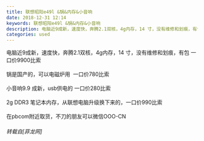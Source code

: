 ```yaml
---
title: 联想昭阳e49l &锅&内存&小音响
date: 2018-12-31 12:14
keywords: 联想昭阳e49l &锅&内存&小音响
description: 电脑近9成新，速度快，奔腾2.1双核，4g内存，14 寸，没有维修和划痕，有包 一口价9900比索锅是国产的，可以电磁炉用  一口价780比索小音响9.9 成新，usb供电的 一口价280比索2g DDR3 笔记本内存，从联想电脑升级换下来的，一口价990比索在pbcom附近取货，不刀的朋友可以微信OOO-CN
categories: used
---
```

<td class="t_f" id="postmessage_2595270">

电脑近9成新，速度快，奔腾2.1双核，4g内存，14 寸，没有维修和划痕，有包 一口价9900比索<br/>
<br/>
锅是国产的，可以电磁炉用  一口价780比索<br/>
<br/>
小音响9.9 成新，usb供电的 一口价280比索<br/>
<br/>
2g DDR3 笔记本内存，从联想电脑升级换下来的，一口价990比索<br/>
<br/>
在pbcom附近取货，不刀的朋友可以微信OOO-CN</td>
###### 转载自[菲龙网]